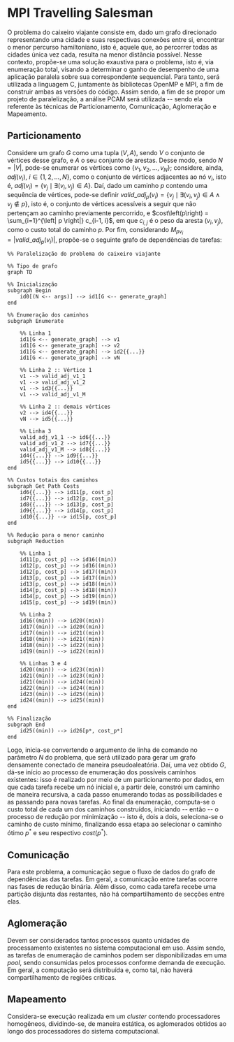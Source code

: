 # MPI Travelling Salesman

O problema do caixeiro viajante consiste em, dado um grafo direcionado representando uma cidade e suas respectivas conexões entre si, encontrar o menor percurso hamiltoniano, isto é, aquele que, ao percorrer todas as cidades única vez cada, resulta na menor distância possível. Nesse contexto, propõe-se uma solução exaustiva para o problema, isto é, via enumeração total, visando a determinar o ganho de desempenho de uma aplicação paralela sobre sua correspondente sequencial. Para tanto, será utilizada a linguagem C, juntamente às bibliotecas OpenMP e MPI, a fim de construir ambas as versões do código. Assim sendo,  a fim de se propor um projeto de paralelização, a análise PCAM será utilizada -- sendo ela referente às técnicas de Particionamento, Comunicação, Aglomeração e Mapeamento. 

## Particionamento

Considere um grafo $G$ como uma tupla $\left(V, A \right)$, sendo $V$ o conjunto de vértices desse grafo, e $A$ o seu conjunto de arestas. Desse modo, sendo $N = \left| V \right|$, pode-se enumerar os vértices como $\lbrace v_1, v_2, \dots, v_N \rbrace$; considere, ainda, $adj(v_i)$, $i\in \lbrace 1,2,\dots,N \rbrace$, como o conjunto de vértices adjacentes ao nó $v_i$, isto é, $adj(v_i)=\lbrace v_j \mid \exists \left( v_i, v_j \right) \in A \rbrace$. Daí, dado um caminho $p$ contendo uma sequência de vértices, pode-se definir ${valid\_adj}_{p}(v_i) = \lbrace v_j \mid \exists \left( v_i, v_j \right) \in A  \land v_j \notin p \rbrace$, isto é, o conjunto de vértices acessíveis a seguir que não pertençam ao caminho previamente percorrido, e $cost\left(p\right) = \sum_{i=1}^{\left| p \right|} c_{i-1, i}$, em que $c_{i,j}$ é o peso da aresta $\left( v_i, v_j \right)$, como o custo total do caminho $p$. Por fim, considerando ${M}_{pv_i} = \left| {valid\_adj}_{p}(v_i) \right|$, propõe-se o seguinte grafo de dependências de tarefas:

```mermaid
%% Paralelização do problema do caixeiro viajante

%% Tipo de grafo
graph TD 

%% Inicialização
subgraph Begin
	id0[(N <-- args)] --> id1[G <-- generate_graph]
end

%% Enumeração dos caminhos
subgraph Enumerate

	%% Linha 1
	id1[G <-- generate_graph] --> v1
	id1[G <-- generate_graph] --> v2
	id1[G <-- generate_graph] --> id2{{...}}
	id1[G <-- generate_graph] --> vN
	
	%% Linha 2 :: Vértice 1
	v1 --> valid_adj_v1_1
	v1 --> valid_adj_v1_2
	v1 --> id3{{...}}
	v1 --> valid_adj_v1_M
	
	%% Linha 2 :: demais vértices
	v2 --> id4{{...}}
	vN --> id5{{...}}
	
	%% Linha 3
	valid_adj_v1_1 --> id6{{...}}
	valid_adj_v1_2 --> id7{{...}}
	valid_adj_v1_M --> id8{{...}}
	id4{{...}} --> id9{{...}}
	id5{{...}} --> id10{{...}}
end

%% Custos totais dos caminhos
subgraph Get Path Costs
	id6{{...}} --> id11[p, cost_p]
	id7{{...}} --> id12[p, cost_p]
	id8{{...}} --> id13[p, cost_p]
	id9{{...}} --> id14[p, cost_p]
	id10{{...}} --> id15[p, cost_p]
end

%% Redução para o menor caminho
subgraph Reduction

	%% Linha 1
	id11[p, cost_p] --> id16((min))
	id12[p, cost_p] --> id16((min))
	id12[p, cost_p] --> id17((min))
	id13[p, cost_p] --> id17((min))
	id13[p, cost_p] --> id18((min))
	id14[p, cost_p] --> id18((min))
	id14[p, cost_p] --> id19((min))
	id15[p, cost_p] --> id19((min))
	
	%% Linha 2
	id16((min)) --> id20((min))
	id17((min)) --> id20((min))
	id17((min)) --> id21((min))
	id18((min)) --> id21((min))
	id18((min)) --> id22((min))
	id19((min)) --> id22((min))
	
	%% Linhas 3 e 4
	id20((min)) --> id23((min))
	id21((min)) --> id23((min))
	id21((min)) --> id24((min))
	id22((min)) --> id24((min))
	id23((min)) --> id25((min))
	id24((min)) --> id25((min))
end

%% Finalização
subgraph End
	id25((min)) --> id26[p*, cost_p*]
end
```

Logo, inicia-se convertendo o argumento de linha de comando no parâmetro $N$ do problema, que será utilizado para gerar um grafo densamente conectado de maneira pseudoaleatória. Daí, uma vez obtido $G$, dá-se início ao processo de enumeração dos possíveis caminhos existentes: isso é realizado por meio de um particionamento por dados, em que cada tarefa recebe um nó inicial e, a partir dele, constrói um caminho de maneira recursiva, a cada passo enumerando todas as possibilidades e as passando para novas tarefas. Ao final da enumeração, computa-se o custo total de cada um dos caminhos construídos, iniciando -- então -- o processo de redução por minimização -- isto é, dois a dois, seleciona-se o caminho de custo mínimo, finalizando essa etapa ao selecionar o caminho ótimo $p^*$ e seu respectivo $cost(p^*)$.

## Comunicação

Para este problema, a comunicação segue o fluxo de dados do grafo de dependências das tarefas. Em geral, a comunicação entre tarefas ocorre nas fases de redução binária. Além disso, como cada tarefa recebe uma partição disjunta das restantes, não há compartilhamento de secções entre elas.

## Aglomeração

Devem ser considerados tantos processos quanto unidades de processamento existentes no sistema computacional em uso. Assim sendo, as tarefas de enumeração de caminhos podem ser disponibilizadas em uma *pool*, sendo consumidas pelos processos conforme demanda de execução. Em geral, a computação será distribuída e, como tal, não haverá compartilhamento de regiões críticas.

## Mapeamento

Considera-se execução realizada em um *cluster* contendo processadores homogêneos, dividindo-se, de maneira estática, os aglomerados obtidos ao longo dos processadores do sistema computacional.